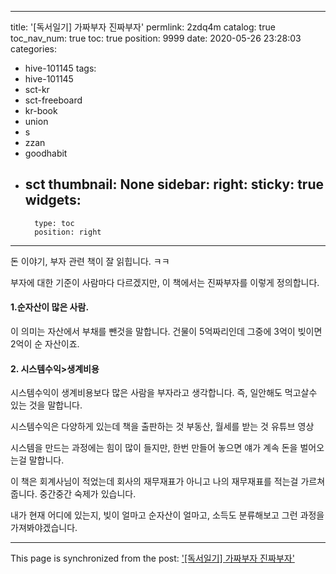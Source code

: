 
---
title: '[독서일기] 가짜부자 진짜부자'
permlink: 2zdq4m
catalog: true
toc_nav_num: true
toc: true
position: 9999
date: 2020-05-26 23:28:03
categories:
- hive-101145
tags:
- hive-101145
- sct-kr
- sct-freeboard
- kr-book
- union
- s
- zzan
- goodhabit
- sct
thumbnail: None
sidebar:
    right:
        sticky: true
widgets:
    -
        type: toc
        position: right
---


돈 이야기, 부자 관련 책이 잘 읽힙니다. ㅋㅋ

부자에 대한 기준이 사람마다 다르겠지만, 이 책에서는 진짜부자를 이렇게 정의합니다.

#### 1.순자산이 많은 사람.
이 의미는 자산에서 부채를 뺀것을 말합니다. 건물이 5억짜리인데 그중에 3억이 빚이면 2억이 순 자산이죠.

#### 2. 시스템수익>생계비용

시스템수익이 생계비용보다 많은 사람을 부자라고 생각합니다. 즉, 일안해도 먹고살수 있는 것을 말합니다.

시스템수익은 다양하게 있는데
책을 출판하는 것
부동산, 월세를 받는 것
유튜브 영상

시스템을 만드는 과정에는 힘이 많이 들지만, 한번 만들어 놓으면 얘가 계속 돈을 벌어오는걸 말합니다.

이 책은 회계사님이 적었는데
회사의 재무재표가 아니고 나의 재무재표를 적는걸 가르쳐줍니다. 중간중간 숙제가 있습니다.

내가 현재 어디에 있는지, 빚이 얼마고 순자산이 얼마고, 소득도 분류해보고 그런 과정을 가져봐야겠습니다.

- - -

This page is synchronized from the post: ['[독서일기] 가짜부자 진짜부자'](https://steemit.com/@jacobyu/2zdq4m)
